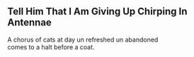 Tell Him That I Am Giving Up Chirping In Antennae
-------------------------------------------------
A chorus of cats at day un refreshed un abandoned  
comes to a halt before a coat.  
